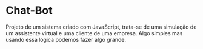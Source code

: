 # Chat-Bot
Projeto de um sistema criado com JavaScript, trata-se de uma simulação de um assistente virtual e uma cliente de uma empresa. Algo simples mas usando essa lógica podemos fazer algo grande.
